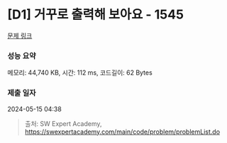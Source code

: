 # [D1] 거꾸로 출력해 보아요 - 1545 

[문제 링크](https://swexpertacademy.com/main/code/problem/problemDetail.do?contestProbId=AV2gbY0qAAQBBAS0) 

### 성능 요약

메모리: 44,740 KB, 시간: 112 ms, 코드길이: 62 Bytes

### 제출 일자

2024-05-15 04:38



> 출처: SW Expert Academy, https://swexpertacademy.com/main/code/problem/problemList.do